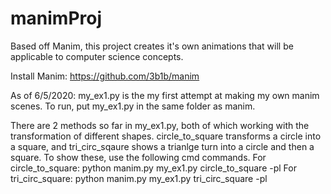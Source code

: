 # manimProj
Based off Manim, this project creates it's own animations that will be applicable to computer science concepts.

Install Manim: https://github.com/3b1b/manim

As of 6/5/2020:
my_ex1.py is the my first attempt at making my own manim scenes. To run, put my_ex1.py in the same folder as manim.

There are 2 methods so far in my_ex1.py, both of which working with the transformation of different shapes. circle_to_square
transforms a circle into a square, and tri_circ_sqaure shows a trianlge turn into a circle and then a square. To show these, use
the following cmd commands.
For circle_to_square: python manim.py my_ex1.py circle_to_square -pl
For tri_circ_square: python manim.py my_ex1.py tri_circ_square  -pl
